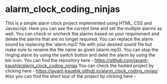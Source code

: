 # alarm_clock_coding_ninjas
This is a simple alarm clock project implemented using HTML, CSS and Javascript. Here you can see the current time and set the multiple alarms as well. You can check or uncheck the alarms based on your requirement and delete the alarms that are no longer required.
You can replace the alarm sound by replacing the 'alarm.mp3' file with your desired sound file but make sure to rename the file name as given (alarm.mp3).
You can stop the ringing alarm by using the switch button and delet the alarm by using the bin icon.
You can find the repository here - https://github.com/jayant-kaushik/alarm_clock_coding_ninjas
You can check the hosted project by clicking here - https://jayant-kaushik.github.io/alarm_clock_coding_ninjas/
Also you can find the short tour of the project by clicking here - 
